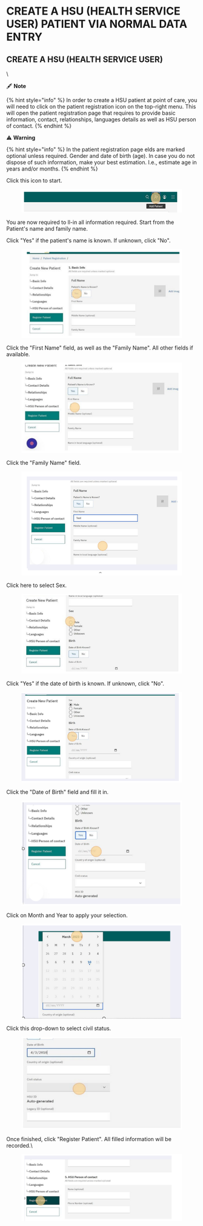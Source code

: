 # CREATE A HSU (HEALTH SERVICE USER) PATIENT VIA NORMAL DATA ENTRY

## CREATE A HSU (HEALTH SERVICE USER)

\


🖋 **Note**

{% hint style="info" %}
In order to create a HSU patient at point of care, you will need to click on the patient registration icon on the top-right menu. This will open the patient registration page that requires to provide basic information, contact, relationships, languages details as well as HSU person of contact.
{% endhint %}

⚠ **Warning**

{% hint style="info" %}
In the patient registration page elds are marked optional unless required. Gender and date of birth (age). In case you do not dispose of such information, make your best estimation. I.e., estimate age in years and/or months.
{% endhint %}

Click this icon to start.

<figure><img src="../../../.gitbook/assets/image (3) (1).png" alt=""><figcaption></figcaption></figure>

You are now required to ll-in all information required. Start from the Patient's name and family name.

Click "Yes" if the patient's name is known. If unknown, click "No".

<figure><img src="../../../.gitbook/assets/image (4).png" alt=""><figcaption></figcaption></figure>

Click the "First Name" field, as well as the "Family Name". All other fields if available.

<figure><img src="../../../.gitbook/assets/image (5).png" alt=""><figcaption></figcaption></figure>

Click the "Family Name" field.

<figure><img src="../../../.gitbook/assets/image (6).png" alt=""><figcaption></figcaption></figure>

Click here to select Sex.

<figure><img src="../../../.gitbook/assets/image (7).png" alt=""><figcaption></figcaption></figure>

Click "Yes" if the date of birth is known. If unknown, click "No".

<figure><img src="../../../.gitbook/assets/image (8).png" alt=""><figcaption></figcaption></figure>



Click the "Date of Birth" field and fill it in.

<figure><img src="../../../.gitbook/assets/image (9).png" alt=""><figcaption></figcaption></figure>

Click on Month and Year to apply your selection.

<figure><img src="../../../.gitbook/assets/image (10).png" alt=""><figcaption></figcaption></figure>

Click this drop-down to select civil status.

<figure><img src="../../../.gitbook/assets/image (12).png" alt=""><figcaption></figcaption></figure>



Once finished, click "Register Patient". All filled information will be recorded.\


<figure><img src="../../../.gitbook/assets/image (14).png" alt=""><figcaption></figcaption></figure>
